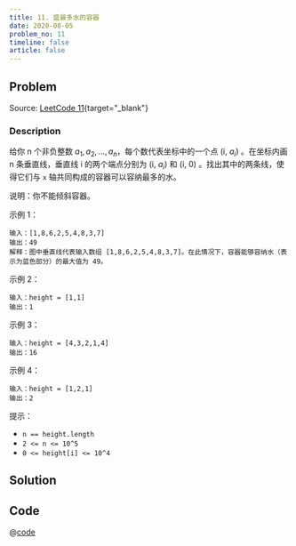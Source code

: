 ```yaml
---
title: 11. 盛最多水的容器
date: 2020-08-05
problem_no: 11
timeline: false
article: false
---
```


<!-- Description. -->

<!-- more -->

## Problem

Source: [LeetCode 11](https://leetcode-cn.com/problems/container-with-most-water/){target="_blank"}

### Description

给你 n 个非负整数 $a_1,a_2,...,a_n$，每个数代表坐标中的一个点 (i, $a_i$) 。在坐标内画 n 条垂直线，垂直线 i 的两个端点分别为 (i, $a_i$) 和 (i, 0) 。找出其中的两条线，使得它们与 `x` 轴共同构成的容器可以容纳最多的水。

说明：你不能倾斜容器。

示例 1：

```text
输入：[1,8,6,2,5,4,8,3,7]
输出：49
解释：图中垂直线代表输入数组 [1,8,6,2,5,4,8,3,7]。在此情况下，容器能够容纳水（表示为蓝色部分）的最大值为 49。
```

示例 2：

```text
输入：height = [1,1]
输出：1
```

示例 3：

```text
输入：height = [4,3,2,1,4]
输出：16
```

示例 4：

```text
输入：height = [1,2,1]
输出：2
```

提示：

- `n == height.length`
- `2 <= n <= 10^5`
- `0 <= height[i] <= 10^4`

## Solution

## Code

@[code](../../../../algorithm/code/leet-code/11-main.cpp)
